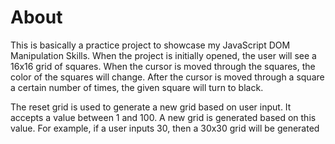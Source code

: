 # About

This is basically a practice project to showcase my JavaScript DOM Manipulation Skills.  When the project is initially opened, the user will see a 16x16 grid of squares. When the cursor is moved 
through the squares, the color of the squares will change. After the cursor is moved through a
square  a certain number of times, the given square will turn to black.

The reset grid is used to generate a new grid based on user input. It accepts a value between 1 and
100. A new grid is generated based on this value. For example, if a user inputs 30, then a 30x30 
grid will be generated

